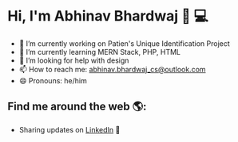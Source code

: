 # Hi, I'm Abhinav Bhardwaj 👋 💻

   <!-- <img src="header.png"> -->

- 🔭 I’m currently working on Patien's Unique Identification Project
- 🌱 I’m currently learning MERN Stack, PHP, HTML
- 🤔 I’m looking for help with design
- 📫 How to reach me: abhinav.bhardwaj_cs@outlook.com
- 😄 Pronouns: he/him
<!--
- 👯 I’m looking to collaborate on ...
-  ...
- 💬 Ask me about ...
- ⚡ Fun fact: ...
-->



## Find me around the web 🌎:
- Sharing updates on <a href="https://www.linkedin.com/in/abhinav-bhardwaj-09/">LinkedIn</a> 💼
